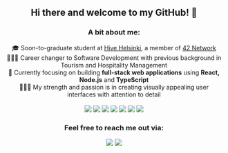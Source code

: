 <div align="center">
  <h2> Hi there and welcome to my GitHub! 🖖</h2>
</div>
<div align="center">
  <h3>A bit about me:</h3>
  🎓 Soon-to-graduate student at <a href='https://www.hive.fi/en/'>Hive Helsinki</a>, a member of <a href='https://42.fr/en/what-is-42/42-program-explained/'>42 Network</a>
  <br> 
🏄🏻‍♀️ Career changer to Software Development with previous background in Tourism and Hospitality Management 
  <br>
🔭 Currently focusing on building <strong>full-stack web applications</strong> using <strong>React, Node.js</strong> and <strong>TypeScript</strong>
  <br>
👩🏻‍💻 My strength and passion is in creating visually appealing user interfaces with attention to detail
  <br> <br>

<!-- ***Languages and frameworks:***    -->
<img src='https://img.shields.io/badge/React-20232A?style=for-the-badge&logo=react&logoColor=61DAFB'>
<img src='https://img.shields.io/badge/TypeScript-007ACC?style=for-the-badge&logo=typescript&logoColor=white'>
<img src='https://img.shields.io/badge/Node.js-339933?style=for-the-badge&logo=nodedotjs&logoColor=white'>
<img src='https://img.shields.io/badge/Jest-C21325?style=for-the-badge&logo=jest&logoColor=white'>
<img src='https://img.shields.io/badge/PostgreSQL-316192?style=for-the-badge&logo=postgresql&logoColor=white'>
<img src='https://img.shields.io/badge/C-00599C?style=for-the-badge&logo=c&logoColor=white'>
<img src='https://img.shields.io/badge/PHP-777BB4?style=for-the-badge&logo=php&logoColor=white'>
</div>

<div align="center">
  <h3> Feel free to reach me out via: </h3>
  	 <a href='https://www.linkedin.com/in/ilona-shakurova/'><img src='https://img.shields.io/badge/LinkedIn-0077B5?style=for-the-badge&logo=linkedin&logoColor=white'></a>
  <a href='mailto:ilona.shakurova@gmail.com'><img src='https://img.shields.io/badge/Gmail-D14836?style=for-the-badge&logo=gmail&logoColor=white'></a>
</div>
<!--
**fglsn/fglsn** is a ✨ _special_ ✨ repository because its `README.md` (this file) appears on your GitHub profile.

Here are some ideas to get you started:

- 🔭 I’m currently working on ...
- 🌱 I’m currently learning ...
- 👯 I’m looking to collaborate on ...
- 🤔 I’m looking for help with ...
- 💬 Ask me about ...
- 📫 How to reach me: ...
- 😄 Pronouns: ...
- ⚡ Fun fact: ...
-->
